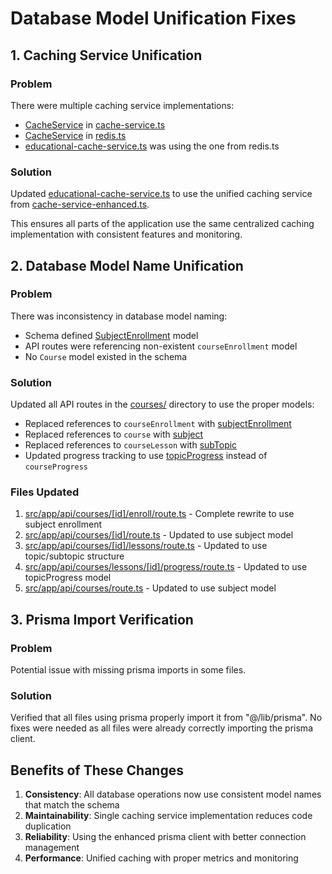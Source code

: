 # Database Model Unification Fixes

## 1. Caching Service Unification

### Problem
There were multiple caching service implementations:
- [CacheService](file://d:\thanawy\src\lib\cache-service.ts#L33-L598) in [cache-service.ts](file://d:\thanawy\src\lib\cache-service.ts)
- [CacheService](file://d:\thanawy\src\lib\redis.ts#L57-L300) in [redis.ts](file://d:\thanawy\src\lib\redis.ts)
- [educational-cache-service.ts](file://d:\thanawy\src\lib\educational-cache-service.ts) was using the one from redis.ts

### Solution
Updated [educational-cache-service.ts](file://d:\thanawy\src\lib\educational-cache-service.ts) to use the unified caching service from [cache-service-enhanced.ts](file://d:\thanawy\src\lib\cache-service-enhanced.ts).

This ensures all parts of the application use the same centralized caching implementation with consistent features and monitoring.

## 2. Database Model Name Unification

### Problem
There was inconsistency in database model naming:
- Schema defined [SubjectEnrollment](file://d:\thanawy\src\types\settings.ts#L21-L24) model
- API routes were referencing non-existent `courseEnrollment` model
- No `Course` model existed in the schema

### Solution
Updated all API routes in the [courses/](file://d:\thanawy\src\app\api\courses) directory to use the proper models:
- Replaced references to `courseEnrollment` with [subjectEnrollment](file://d:\thanawy\prisma\schema.prisma#L70-L75)
- Replaced references to `course` with [subject](file://d:\thanawy\prisma\schema.prisma#L105-L119)
- Replaced references to `courseLesson` with [subTopic](file://d:\thanawy\prisma\schema-new.prisma#L343-L355)
- Updated progress tracking to use [topicProgress](file://d:\thanawy\prisma\schema-new.prisma#L416-L427) instead of `courseProgress`

### Files Updated
1. [src/app/api/courses/[id]/enroll/route.ts](file://d:\thanawy\src\app\api\courses\[id]\enroll\route.ts) - Complete rewrite to use subject enrollment
2. [src/app/api/courses/[id]/route.ts](file://d:\thanawy\src\app\api\courses\[id]\route.ts) - Updated to use subject model
3. [src/app/api/courses/[id]/lessons/route.ts](file://d:\thanawy\src\app\api\courses\[id]\lessons\route.ts) - Updated to use topic/subtopic structure
4. [src/app/api/courses/lessons/[id]/progress/route.ts](file://d:\thanawy\src\app\api\courses\lessons\[id]\progress\route.ts) - Updated to use topicProgress model
5. [src/app/api/courses/route.ts](file://d:\thanawy\src\app\api\courses\route.ts) - Updated to use subject model

## 3. Prisma Import Verification

### Problem
Potential issue with missing prisma imports in some files.

### Solution
Verified that all files using prisma properly import it from "@/lib/prisma". No fixes were needed as all files were already correctly importing the prisma client.

## Benefits of These Changes

1. **Consistency**: All database operations now use consistent model names that match the schema
2. **Maintainability**: Single caching service implementation reduces code duplication
3. **Reliability**: Using the enhanced prisma client with better connection management
4. **Performance**: Unified caching with proper metrics and monitoring